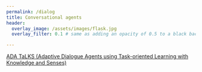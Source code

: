 ```yaml
---
permalink: /dialog
title: Conversational agents
header:
  overlay_image: /assets/images/flask.jpg
  overlay_filter: 0.1 # same as adding an opacity of 0.5 to a black background

---
```

[ADA TaLKS (Adaptive Dialogue Agents using Task-oriented Learning with Knowledge and Senses)](https://clips.github.io/ADATaLKS/)

